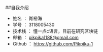 ##自我介绍
- 姓名 ： 肖裕海
- 学号 ： 3118005430
- 技术栈 ： 懂一点c语言，目前在研究区块链
- 邮箱 ： pikpika1188@gmail.com
- Github ： https://github.com/Pikpika-1
